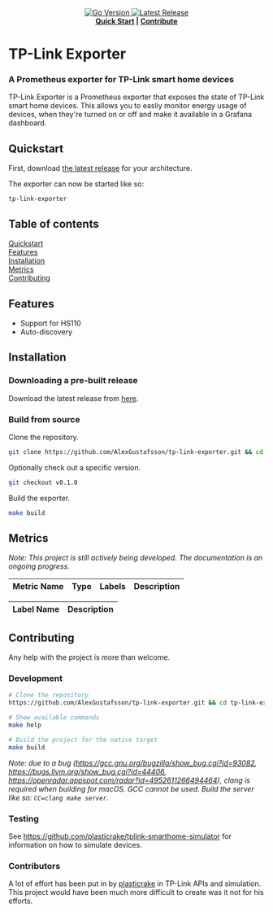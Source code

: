 <p align="center">
  <a href="https://github.com/AlexGustafsson/tp-link-exporter/blob/master/go.mod">
    <img src="https://shields.io/github/go-mod/go-version/AlexGustafsson/tp-link-exporter" alt="Go Version" />
  </a>
  <a href="https://github.com/AlexGustafsson/tp-link-exporter/releases">
    <img src="https://flat.badgen.net/github/release/AlexGustafsson/tp-link-exporter" alt="Latest Release" />
  </a>
  <br>
  <strong><a href="#quickstart">Quick Start</a> | <a href="#contribute">Contribute</a> </strong>
</p>

# TP-Link Exporter
### A Prometheus exporter for TP-Link smart home devices

TP-Link Exporter is a Prometheus exporter that exposes the state of TP-Link smart home devices. This allows you to easliy monitor energy usage of devices, when they're turned on or off and make it available in a Grafana dashboard.

## Quickstart
<a name="quickstart"></a>

First, download [the latest release](https://github.com/AlexGustafsson/tp-link-exporter/releases) for your architecture.

The exporter can now be started like so:

```shell
tp-link-exporter
```

## Table of contents

[Quickstart](#quickstart)<br/>
[Features](#features)<br />
[Installation](#installation)<br />
[Metrics](#metrics)<br />
[Contributing](#contributing)

<a id="features"></a>
## Features

* Support for HS110
* Auto-discovery

<a id="installation"></a>
## Installation


### Downloading a pre-built release

Download the latest release from [here](https://github.com/AlexGustafsson/tp-link-exporter/releases).

### Build from source

Clone the repository.

```sh
git clone https://github.com/AlexGustafsson/tp-link-exporter.git && cd tp-link-exporter
```

Optionally check out a specific version.

```sh
git checkout v0.1.0
```

Build the exporter.

```sh
make build
```

## Metrics
<a name="metrics"></a>

_Note: This project is still actively being developed. The documentation is an ongoing progress._

| Metric Name | Type | Labels | Description |
| ---- | ---- | ------ | ----------- |

| Label Name | Description |
| ---- | ----------- |


## Contributing
<a name="contributing"></a>

Any help with the project is more than welcome.

### Development

```sh
# Clone the repository
https://github.com/AlexGustafsson/tp-link-exporter.git && cd tp-link-exporter

# Show available commands
make help

# Build the project for the native target
make build
```

_Note: due to a bug (https://gcc.gnu.org/bugzilla/show_bug.cgi?id=93082, https://bugs.llvm.org/show_bug.cgi?id=44406, https://openradar.appspot.com/radar?id=4952611266494464), clang is required when building for macOS. GCC cannot be used. Build the server like so: `CC=clang make server`._

### Testing

See https://github.com/plasticrake/tplink-smarthome-simulator for information on how to simulate devices.

### Contributors

A lot of effort has been put in by [plasticrake](https://github.com/plasticrake) in TP-Link APIs and simulation. This project would have been much more difficult to create was it not for his efforts.
